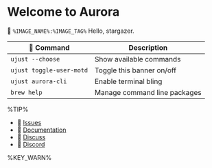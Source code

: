 # Welcome to Aurora

🔭  `%IMAGE_NAME%:%IMAGE_TAG%`
Hello, stargazer.

|  Command | Description |
| ------- | ----------- |
| `ujust --choose`  | Show available commands  |
| `ujust toggle-user-motd` | Toggle this banner on/off | 
| `ujust aurora-cli` | Enable terminal bling | 
| `brew help` | Manage command line packages | 

%TIP%

- **󰊤** [Issues](https://github.com/ublue-os/aurora/issues)
- **󰈙** [Documentation](https://docs.getaurora.dev/)
- **󰊌** [Discuss](https://universal-blue.discourse.group/)
- **󰙯** [Discord](https://discord.com/invite/WEu6BdFEtp)

%KEY_WARN%
